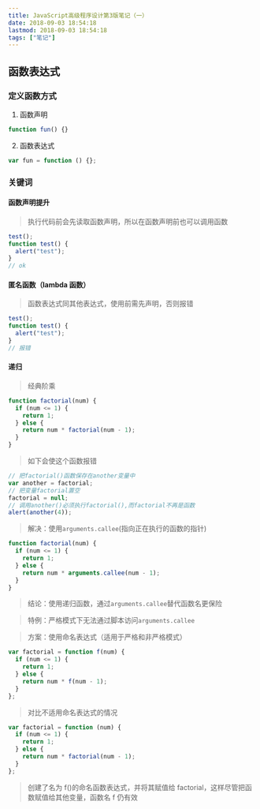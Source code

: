 ```yaml
---
title: JavaScript高级程序设计第3版笔记（一）
date: 2018-09-03 18:54:18
lastmod: 2018-09-03 18:54:18
tags: ["笔记"]
---
```


## 函数表达式

### 定义函数方式

1. 函数声明

```js
function fun() {}
```

2. 函数表达式

```js
var fun = function () {};
```

### 关键词

#### 函数声明提升

> 执行代码前会先读取函数声明，所以在函数声明前也可以调用函数

```javascript
test();
function test() {
  alert("test");
}
// ok
```

#### 匿名函数（lambda 函数）

> 函数表达式同其他表达式，使用前需先声明，否则报错

```js
test();
function test() {
  alert("test");
}
// 报错
```

#### 递归

> 经典阶乘

```js
function factorial(num) {
  if (num <= 1) {
    return 1;
  } else {
    return num * factorial(num - 1);
  }
}
```

> 如下会使这个函数报错

```js
// 把factorial()函数保存在another变量中
var another = factorial;
// 把变量factorial置空
factorial = null;
// 调用another()必须执行factorial(),而factorial不再是函数
alert(another(4));
```

> 解决：使用`arguments.callee`(指向正在执行的函数的指针)

```js
function factorial(num) {
  if (num <= 1) {
    return 1;
  } else {
    return num * arguments.callee(num - 1);
  }
}
```

> 结论：使用递归函数，通过`arguments.callee`替代函数名更保险

> 特例：严格模式下无法通过脚本访问`arguments.callee`

> 方案：使用命名表达式（适用于严格和非严格模式）

```js
var factorial = function f(num) {
  if (num <= 1) {
    return 1;
  } else {
    return num * f(num - 1);
  }
};
```

> 对比不适用命名表达式的情况

```js
var factorial = function (num) {
  if (num <= 1) {
    return 1;
  } else {
    return num * factorial(num - 1);
  }
};
```

> 创建了名为 f()的命名函数表达式，并将其赋值给 factorial，这样尽管把函数赋值给其他变量，函数名 f 仍有效

